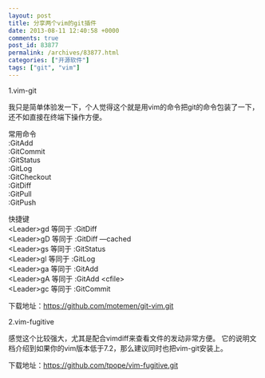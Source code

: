 ```yaml
---
layout: post
title: 分享两个vim的git插件
date: 2013-08-11 12:40:58 +0000
comments: true
post_id: 83877
permalink: /archives/83877.html
categories: ["开源软件"]
tags: ["git", "vim"]
---
```


1.vim-git

我只是简单体验发一下，个人觉得这个就是用vim的命令把git的命令包装了一下，还不如直接在终端下操作方便。

常用命令  
:GitAdd  
:GitCommit  
:GitStatus  
:GitLog  
:GitCheckout  
:GitDiff  
:GitPull  
:GitPush  

快捷键  
&lt;Leader&gt;gd 等同于 :GitDiff  
&lt;Leader&gt;gD 等同于 :GitDiff —cached  
&lt;Leader&gt;gs 等同于 :GitStatus  
&lt;Leader&gt;gl 等同于 :GitLog  
&lt;Leader&gt;ga 等同于 :GitAdd  
&lt;Leader&gt;gA 等同于 :GitAdd &lt;cfile&gt;  
&lt;Leader&gt;gc 等同于 :GitCommit  

下载地址：https://github.com/motemen/git-vim.git


2.vim-fugitive

感觉这个比较强大，尤其是配合vimdiff来查看文件的发动非常方便。
它的说明文档介绍到如果你的vim版本低于7.2，那么建议同时也把vim-git安装上。

下载地址：https://github.com/tpope/vim-fugitive.git
